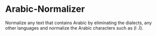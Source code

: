 # Arabic-Normalizer
Normalize any text that contains Arabic by eliminating the dialects, any other languages and normalize the Arabic characters such as (أ، ا).
